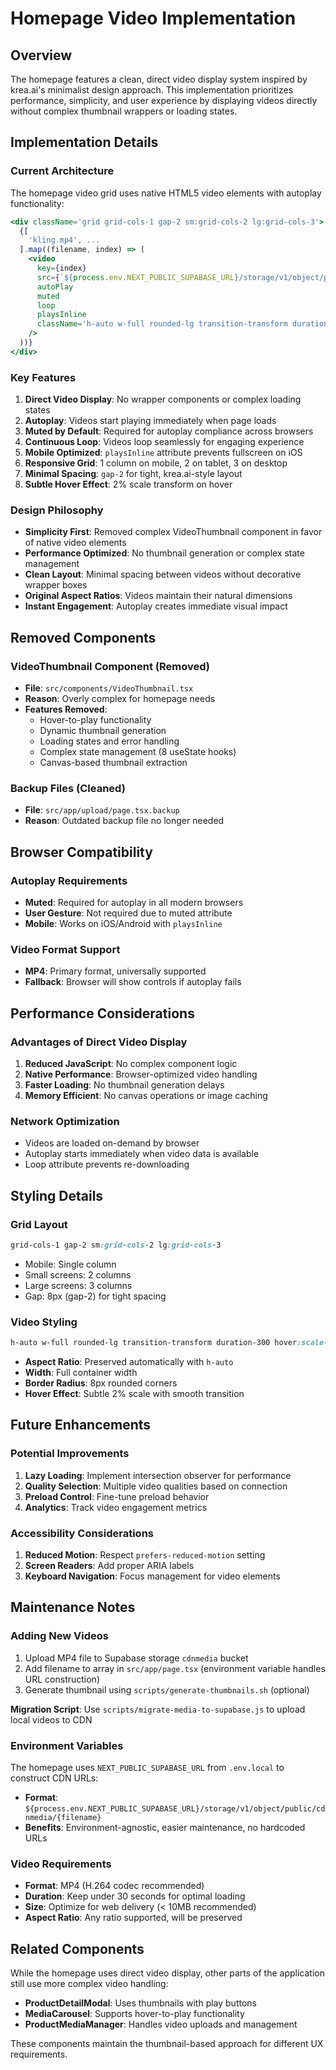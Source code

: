 # Homepage Video Implementation

## Overview

The homepage features a clean, direct video display system inspired by krea.ai's minimalist design approach. This implementation prioritizes performance, simplicity, and user experience by displaying videos directly without complex thumbnail wrappers or loading states.

## Implementation Details

### Current Architecture

The homepage video grid uses native HTML5 video elements with autoplay functionality:

```jsx
<div className='grid grid-cols-1 gap-2 sm:grid-cols-2 lg:grid-cols-3'>
  {[
    'kling.mp4', ...
  ].map((filename, index) => (
    <video
      key={index}
      src={`${process.env.NEXT_PUBLIC_SUPABASE_URL}/storage/v1/object/public/cdnmedia/${filename}`}
      autoPlay
      muted
      loop
      playsInline
      className='h-auto w-full rounded-lg transition-transform duration-300 hover:scale-[1.02]'
    />
  ))}
</div>
```

### Key Features

1. **Direct Video Display**: No wrapper components or complex loading states
2. **Autoplay**: Videos start playing immediately when page loads
3. **Muted by Default**: Required for autoplay compliance across browsers
4. **Continuous Loop**: Videos loop seamlessly for engaging experience
5. **Mobile Optimized**: `playsInline` attribute prevents fullscreen on iOS
6. **Responsive Grid**: 1 column on mobile, 2 on tablet, 3 on desktop
7. **Minimal Spacing**: `gap-2` for tight, krea.ai-style layout
8. **Subtle Hover Effect**: 2% scale transform on hover

### Design Philosophy

- **Simplicity First**: Removed complex VideoThumbnail component in favor of native video elements
- **Performance Optimized**: No thumbnail generation or complex state management
- **Clean Layout**: Minimal spacing between videos without decorative wrapper boxes
- **Original Aspect Ratios**: Videos maintain their natural dimensions
- **Instant Engagement**: Autoplay creates immediate visual impact

## Removed Components

### VideoThumbnail Component (Removed)

- **File**: `src/components/VideoThumbnail.tsx`
- **Reason**: Overly complex for homepage needs
- **Features Removed**:
  - Hover-to-play functionality
  - Dynamic thumbnail generation
  - Loading states and error handling
  - Complex state management (8 useState hooks)
  - Canvas-based thumbnail extraction

### Backup Files (Cleaned)

- **File**: `src/app/upload/page.tsx.backup`
- **Reason**: Outdated backup file no longer needed

## Browser Compatibility

### Autoplay Requirements

- **Muted**: Required for autoplay in all modern browsers
- **User Gesture**: Not required due to muted attribute
- **Mobile**: Works on iOS/Android with `playsInline`

### Video Format Support

- **MP4**: Primary format, universally supported
- **Fallback**: Browser will show controls if autoplay fails

## Performance Considerations

### Advantages of Direct Video Display

1. **Reduced JavaScript**: No complex component logic
2. **Native Performance**: Browser-optimized video handling
3. **Faster Loading**: No thumbnail generation delays
4. **Memory Efficient**: No canvas operations or image caching

### Network Optimization

- Videos are loaded on-demand by browser
- Autoplay starts immediately when video data is available
- Loop attribute prevents re-downloading

## Styling Details

### Grid Layout

```css
grid-cols-1 gap-2 sm:grid-cols-2 lg:grid-cols-3
```

- Mobile: Single column
- Small screens: 2 columns
- Large screens: 3 columns
- Gap: 8px (gap-2) for tight spacing

### Video Styling

```css
h-auto w-full rounded-lg transition-transform duration-300 hover:scale-[1.02]
```

- **Aspect Ratio**: Preserved automatically with `h-auto`
- **Width**: Full container width
- **Border Radius**: 8px rounded corners
- **Hover Effect**: Subtle 2% scale with smooth transition

## Future Enhancements

### Potential Improvements

1. **Lazy Loading**: Implement intersection observer for performance
2. **Quality Selection**: Multiple video qualities based on connection
3. **Preload Control**: Fine-tune preload behavior
4. **Analytics**: Track video engagement metrics

### Accessibility Considerations

1. **Reduced Motion**: Respect `prefers-reduced-motion` setting
2. **Screen Readers**: Add proper ARIA labels
3. **Keyboard Navigation**: Focus management for video elements

## Maintenance Notes

### Adding New Videos

1. Upload MP4 file to Supabase storage `cdnmedia` bucket
2. Add filename to array in `src/app/page.tsx` (environment variable handles URL construction)
3. Generate thumbnail using `scripts/generate-thumbnails.sh` (optional)

**Migration Script**: Use `scripts/migrate-media-to-supabase.js` to upload local videos to CDN

### Environment Variables

The homepage uses `NEXT_PUBLIC_SUPABASE_URL` from `.env.local` to construct CDN URLs:

- **Format**: `${process.env.NEXT_PUBLIC_SUPABASE_URL}/storage/v1/object/public/cdnmedia/{filename}`
- **Benefits**: Environment-agnostic, easier maintenance, no hardcoded URLs

### Video Requirements

- **Format**: MP4 (H.264 codec recommended)
- **Duration**: Keep under 30 seconds for optimal loading
- **Size**: Optimize for web delivery (< 10MB recommended)
- **Aspect Ratio**: Any ratio supported, will be preserved

## Related Components

While the homepage uses direct video display, other parts of the application still use more complex video handling:

- **ProductDetailModal**: Uses thumbnails with play buttons
- **MediaCarousel**: Supports hover-to-play functionality
- **ProductMediaManager**: Handles video uploads and management

These components maintain the thumbnail-based approach for different UX requirements.
